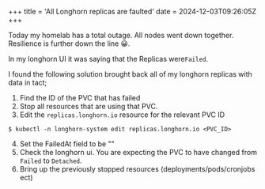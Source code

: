 +++
title = 'All Longhorn replicas are faulted'
date = 2024-12-03T09:26:05Z
+++

Today my homelab has a total outage. All nodes went down together. Resilience is further down the line :grinning:.

In my longhorn UI it was saying that the Replicas were`Failed`.

I found the following solution brought back all of my longhorn replicas with data in tact;

1. Find the ID of the PVC that has failed
2. Stop all resources that are using that PVC.
3. Edit the `replicas.longhorn.io` resource for the relevant PVC ID

```
$ kubectl -n longhorn-system edit replicas.longhorn.io <PVC_ID>
```
4. Set the FailedAt field to be ""
5. Check the longhorn ui. You are expecting the PVC to have changed from `Failed` to `Detached`.
6. Bring up the previously stopped resources (deployments/pods/cronjobs ect)